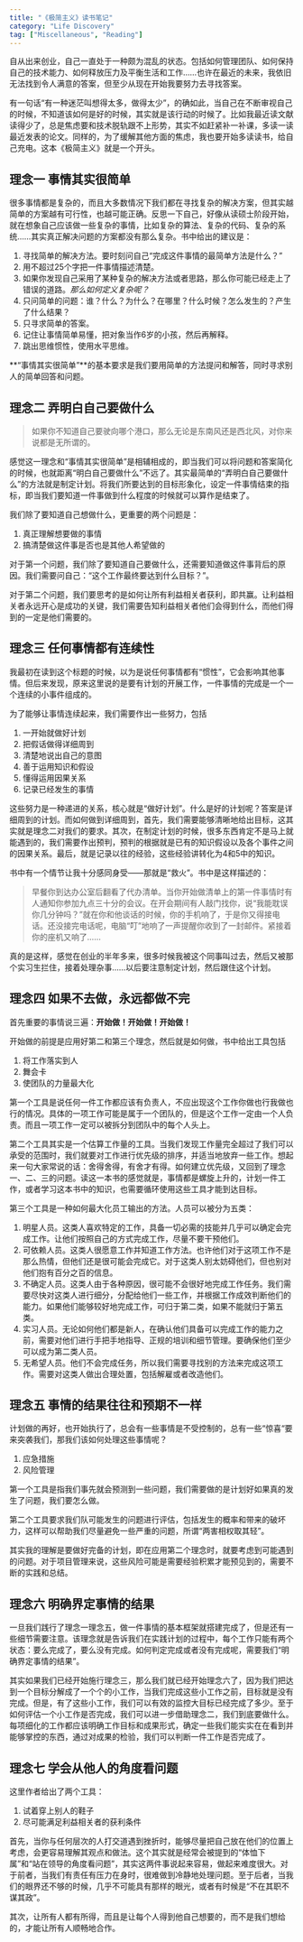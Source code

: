 ```yaml
---
title: "《极简主义》读书笔记"
category: "Life Discovery"
tag: ["Miscellaneous", "Reading"]
---
```


自从出来创业，自己一直处于一种颇为混乱的状态。包括如何管理团队、如何保持自己的技术能力、如何释放压力及平衡生活和工作……也许在最近的未来，我依旧无法找到令人满意的答案，但至少从现在开始我要努力去寻找答案。

有一句话“有一种迷茫叫想得太多，做得太少”，的确如此，当自己在不断审视自己的时候，不知道该如何是好的时候，其实就是该行动的时候了。比如我最近读文献读得少了，总是焦虑要和技术脱轨跟不上形势，其实不如赶紧补一补课，多读一读最近发表的论文。同样的，为了缓解其他方面的焦虑，我也要开始多读读书，给自己充电。这本《极简主义》就是一个开头。

## 理念一 事情其实很简单 ##

很多事情都是复杂的，而且大多数情况下我们都在寻找复杂的解决方案，但其实越简单的方案越有可行性，也越可能正确。反思一下自己，好像从读硕士阶段开始，就在想象自己应该做一些复杂的事情，比如复杂的算法、复杂的代码、复杂的系统……其实真正解决问题的方案都没有那么复杂。书中给出的建议是：

1. 寻找简单的解决方法。要时刻问自己“完成这件事情的最简单方法是什么？”
2. 用不超过25个字把一件事情描述清楚。
3. 如果你发现自己采用了某种复杂的解决方法或者思路，那么你可能已经走上了错误的道路。*那么如何定义复杂呢？*
4. 只问简单的问题：谁？什么？为什么？在哪里？什么时候？怎么发生的？产生了什么结果？
5. 只寻求简单的答案。
6. 记住让事情简单易懂，把对象当作6岁的小孩，然后再解释。
7. 跳出思维惯性，使用水平思维。

**“事情其实很简单”**的基本要求是我们要用简单的方法提问和解答，同时寻求别人的简单回答和问题。

## 理念二 弄明白自己要做什么 ##

> 如果你不知道自己要驶向哪个港口，那么无论是东南风还是西北风，对你来说都是无所谓的。

感觉这一理念和“事情其实很简单”是相辅相成的，即当我们可以将问题和答案简化的时候，也就距离“明白自己要做什么”不远了。其实最简单的“弄明白自己要做什么”的方法就是制定计划。将我们所要达到的目标形象化，设定一件事情结束的指标，即当我们要知道一件事做到什么程度的时候就可以算作是结束了。

我们除了要知道自己想做什么，更重要的两个问题是：

1. 真正理解想要做的事情
2. 搞清楚做这件事是否也是其他人希望做的

对于第一个问题，我们除了要知道自己要做什么，还需要知道做这件事背后的原因。我们需要问自己：“这个工作最终要达到什么目标？”。

对于第二个问题，我们要思考的是如何让所有利益相关者获利，即共赢。让利益相关者永远开心是成功的关键，我们需要告知利益相关者他们会得到什么，而他们得到的一定是他们需要的。

## 理念三 任何事情都有连续性 ##

我最初在读到这个标题的时候，以为是说任何事情都有“惯性”，它会影响其他事情。但后来发现，原来这里说的是要有计划的开展工作，一件事情的完成是一个一个连续的小事件组成的。

为了能够让事情连续起来，我们需要作出一些努力，包括

1. 一开始就做好计划
2. 把假话做得详细周到
3. 清楚地说出自己的意图
4. 善于运用知识和假设
5. 懂得运用因果关系
6. 记录已经发生的事情

这些努力是一种递进的关系，核心就是“做好计划”。什么是好的计划呢？答案是详细周到的计划。而如何做到详细周到，首先，我们需要能够清晰地给出目标，这其实就是理念二对我们的要求。其次，在制定计划的时候，很多东西肯定不是马上就能遇到的，我们需要作出预判，预判的根据就是已有的知识假设以及各个事件之间的因果关系。最后，就是记录以往的经验，这些经验讲转化为4和5中的知识。

书中有一个情节让我十分感同身受——那就是“救火”。书中是这样描述的：

 > 早餐你到达办公室后翻看了代办清单。当你开始做清单上的第一件事情时有人通知你参加九点三十分的会议。在开会期间有人敲门找你，说“我能耽误你几分钟吗？”就在你和他谈话的时候，你的手机响了，于是你又得接电话。还没接完电话呢，电脑“叮”地响了一声提醒你收到了一封邮件。紧接着你的座机又响了……

真的是这样，感觉在创业的半年多来，很多时候我被这个同事叫过去，然后又被那个实习生拦住，接着处理杂事……以后要注意制定计划，然后跟住这个计划。

## 理念四 如果不去做，永远都做不完 ##

首先重要的事情说三遍：**开始做！开始做！开始做！**

开始做的前提是应用好第二和第三个理念，然后就是如何做，书中给出工具包括

1. 将工作落实到人
2. 舞会卡
3. 使团队的力量最大化

第一个工具是说任何一件工作都应该有负责人，不应出现这个工作你做也行我做也行的情况。具体的一项工作可能是属于一个团队的，但是这个工作一定由一个人负责。而且一项工作一定可以被拆分到团队中的每个人头上。

第二个工具其实是一个估算工作量的工具。当我们发现工作量完全超过了我们可以承受的范围时，我们就要对工作进行优先级的排序，并适当地放弃一些工作。想起来一句大家常说的话：舍得舍得，有舍才有得。如何建立优先级，又回到了理念一、二、三的问题。读这一本书的感觉就是，事情都是螺旋上升的，计划一件工作，或者学习这本书中的知识，也需要循环使用这些工具才能到达目标。

第三个工具是一种如何最大化员工输出的方法。人员可以被分为五类：

1. 明星人员。这类人喜欢特定的工作，具备一切必需的技能并几乎可以确定会完成工作。让他们按照自己的方式完成工作，尽量不要干预他们。
2. 可依赖人员。这类人很愿意工作并知道工作方法。也许他们对于这项工作不是那么热情，但他们还是很可能会完成它。对于这类人别太妨碍他们，但也别对他们抱有百分之百的信息。
3. 不确定人员。这类人由于各种原因，很可能不会很好地完成工作任务。我们需要尽快对这类人进行细分，分配给他们一些工作，并根据工作成效判断他们的能力。如果他们能够较好地完成工作，可归于第二类，如果不能就归于第五类。
4. 实习人员。无论如何他们都是新人，在确认他们具备可以完成工作的能力之前，需要对他们进行手把手地指导、正规的培训和细节管理。要确保他们至少可以成为第二类人员。
5. 无希望人员。他们不会完成任务，所以我们需要寻找别的方法来完成这项工作。需要对这类人做出合理处置，包括解雇或者改造他们。

## 理念五 事情的结果往往和预期不一样 ##

计划做的再好，也开始执行了，总会有一些事情是不受控制的，总有一些“惊喜“要来突袭我们，那我们该如何处理这些事情呢？

1. 应急措施
2. 风险管理

第一个工具是指我们事先就会预测到一些问题，我们需要做的是计划好如果真的发生了问题，我们要怎么做。

第二个工具要求我们队可能发生的问题进行评估，包括发生的概率和带来的破坏力，这样可以帮助我们尽量避免一些严重的问题，所谓“两害相权取其轻”。

其实我的理解是要做好完备的计划，即在应用第二个理念时，就要考虑到可能遇到的问题。对于项目管理来说，这些风险可能是需要经验积累才能预见到的，需要不断的实践和总结。

## 理念六 明确界定事情的结果 ##

一旦我们践行了理念一理念五，做一件事情的基本框架就搭建完成了，但是还有一些细节需要注意。该理念就是告诉我们在实践计划的过程中，每个工作只能有两个状态：要么完成了，要么没有完成。如何判定完成或者没有完成呢，需要我们“明确界定事情的结果”。

其实如果我们已经开始施行理念三，那么我们就已经开始理念六了，因为我们把达到一个目标分解成了一个个的小工作，当我们完成这些小工作之前，目标就是没有完成。但是，有了这些小工作，我们可以有效的监控大目标已经完成了多少。至于如何评估一个小工作是否完成，我们可以进一步借助理念二，我们到底要做什么。每项细化的工作都应该明确工作目标和成果形式，确定一些我们能实实在在看到并能够掌控的东西，通过对成果的检验，我们可以判断一件工作是否完成了。

## 理念七 学会从他人的角度看问题 ##

这里作者给出了两个工具：

1. 试着穿上别人的鞋子
2. 尽可能满足利益相关者的获利条件

首先，当你与任何层次的人打交道遇到挫折时，能够尽量把自己放在他们的位置上考虑，会更容易理解其观点和做法。这个其实就是经常会被提到的“体恤下属”和“站在领导的角度看问题”，其实这两件事说起来容易，做起来难度很大。对于前者，当我们有责任有压力在身时，很难做到冷静地处理问题。至于后者，当我们的眼界还不够的时候，几乎不可能具有那样的眼光，或者有时候是“不在其职不谋其政”。

其次，让所有人都有所得，而且是让每个人得到他自己想要的，而不是我们想给的，才能让所有人顺畅地合作。